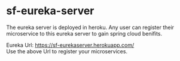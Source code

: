 # sf-eureka-server
The eureka server is deployed in heroku. Any user can register their microservice to this eureka server to gain spring cloud benifits.

Eureka Url: https://sf-eurekaserver.herokuapp.com/
<br>
Use the above Url to register your microservices.
